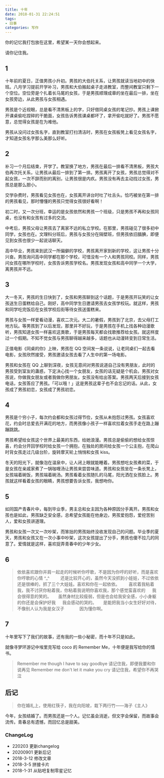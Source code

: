 ```yaml
---
title: 十年
date: 2018-01-31 22:24:51
tags:
- 旧事
categories: 写作
---
```

你的记忆我打包放在这里，希望某一天你会想起来。

请你记住我。
<!--more-->
## 1
十年前的夏日，正值男孩小升初。男孩的大伯托关系，让男孩就读当地初中的快班。八月学习提前开学补习，男孩和大伯搬起桌子走进教室，而整间教室只剩下一个空位。空位旁是个扎着长马尾的女孩，于是男孩顺理成章的坐在最后一排，坐在女孩旁边，从此男孩与女孩相遇。

男孩是个近视眼，总是看不清黑板上的字，只好借同桌女孩的笔记抄。男孩上课掀开课桌偷吃捏碎的干脆面，女孩告诉男孩课桌都坏了，拿开偷吃就好了。男孩不愿意，总觉得女孩是在为难他。  

男孩从没问过女孩名字，直到教室打扫清洁时，男孩在女孩板凳上看见女孩名字，才知道女孩名字那么美那么好听。

## 2
补习一个月后结束，开学了。教室换了地方，男孩在最后一排看不清黑板，男孩大伯再次托关系，让男孩从最后一排到了第一排。男孩离开了女孩，男孩总觉得对不起女孩，一次不辞而别的离别，让男孩很是内疚。男孩没有再去主动找过女孩，男孩总是那么胆小。  

交学杂费时，男孩看见女孩也在，女孩离开讲台时吐了吐舌头。恰巧被坐在第一排的男孩看见，那时懵懂的男孩只觉得女孩很好看啊！

初二时，又一次分班，幸运的是女孩依然和男孩一个班级，只是男孩不再和女孩同桌，也没有和女孩有过多的交流。

中考后，男孩父母让男孩去了离家不远的私立学校。在那里，男孩碰见了很多初中同学，女孩也在。文理科分班后，男孩与女孩分在隔壁班，但男孩依旧腼腆，即便见到女孩也很少一起说话聊天。

高中毕业，男孩来到武汉一所偏僻的学校，男孩离开家到新的学校，这让男孩十分兴奋。男孩询问高中同学都在那个学校，可惜没有一个人和男孩同校。同样，男孩问女孩在哪所学校时，女孩告诉男孩学校名。男孩发现女孩和高中同学一个大学，离男孩并不远。  

## 3
大一冬天，男孩的生日快到了，女孩和男孩聊到这个话题，于是男孩开玩笑的让女孩送生日蛋糕给自己。刚好，高中同学生日邀请男孩去女孩学校玩。就这样，男孩和同学吃完饭后在女孩学校后街等待女孩送蛋糕来。

男孩与女孩一样爱看动漫，喜欢二次元。大二的暑假，男孩到了北京，去父母打工地方玩。等男孩到了以后发现，那里并不好玩，于是男孩在手机上找各种动漫歌听，男孩知道女孩一样喜欢这类歌，于是男孩每天都会找歌推荐给女孩。就这样度过一个假期。不知不觉女孩与男孩聊得越来越多，话题也从动漫转变到日常生活。  

正值电影《同桌的你》上映，男孩在 QQ 空间发一条说说，让老同桌们一起去看电影，女孩欣然接受，男孩邀请女孩去看了人生中的第一场电影。 

男孩和女孩在 QQ 上聊到深夜，女孩无意间对男孩说道自己没有男朋友，此时的男孩受到室友的蛊惑，下定决心找一个女朋友，女孩的话无疑是个机会。男孩对女孩说，你做我女朋友或者我做你男朋友。女孩没有给出答案。男孩两天后接到女孩电话，女孩答应了男孩。「可以哦！」这是男孩这辈子也不会忘记的话。从此，女孩成了男孩初恋，女孩成了男孩初恋。
## 4
男孩是个穷小子，每次约会都和女孩过得节俭，女孩从未抱怨过男孩。女孩喜欢花，约会时总爱去开满花的地方，而男孩像小孩子一样喜欢拉着女孩手走在路上蹦蹦跳跳。 

男孩希望给女孩这个世界上最美的东西，给她浪漫。男孩总是偷偷的想给女孩惊喜，约会分开回学校时给女孩一个拥抱，在独处的房间给女孩一个公主抱，在爬山时背女孩走过几级台阶，旋转摩天轮上悄悄和女孩 kiss。  

冬天的阳光下，就像泡在温泉中，让人闭上眼就能睡着。男孩想吃女孩煮的菜，于是女孩在亲戚家煮了一锅咖喱汤让男孩来尝尝味道。男孩和女孩坐在一条长凳上，女孩端着碗饭，男孩端着碗汤。男孩看着女孩随扎的马尾，阳光洒在女孩脸上。男孩就这样看着女孩的眼睛，男孩想要告诉女孩，我想吻你。

## 5
如同国产青春片中，每到毕业季，男主总和女主因为各种原因分手离开。男孩和女孩也是如此，男孩缺乏安全感，总希望女孩能在他身边，男孩爱抱怨，爱挖苦别人，爱和女孩讲道理。  

男孩和女孩一次又一次吵架，而笨拙的男孩始终没收发现自己的问题。毕业季的夏天，男孩和女孩又在一次小事中吵架，这次女孩提出了分手，男孩也傻不拉几的同意了。爱情就是这样，喜欢捉弄青春中的少年少女。

## 6

> 依依喜欢跟你并肩一起走的时候听你哼歌，不是因为你哼的好听，而是喜欢你哼歌的心情 ^_^　
　
> 还是比较开心的，虽然今天没抓到小娃娃，不过依依还是很棒的，抓了三个大娃娃。喜欢和你在一起依依。　
　
> 喜欢着我粘着我，我不讨厌你粘着我，你粘着我说明你喜欢我，那个感觉蛮喜欢的
　
> 我会很得意的笑的。
　
> 虽然身材比较瘦弱，但是也会给我安全感，小小身躯的你还是会保护好我
　
> 我会感动的哭的。
　
> 是能把我当小女生好好对待，不像别人认为我是女汉子
　　　
> 因为懂你啊。 
 
## 7
十年里写下了我们的故事，还有我的一些小秘密，而十年不只是如此。

就像寻梦环游记中埃里克写给 coco 的 Remember Me，十年便是我写给你的情书。
> Remember me though I have to say goodbye 请记住我，即便我要和你说再见
> Remember me don't let it make you cry 请记住我，希望你不再哭泣

## 后记
> 你在婚礼上，使用红筷子，我在向阳坡，栽下两行竹——海子《主人》

今年，女孩结婚了。而男孩还是一个人。记忆虽会消逝，但文字会保留，而故事会流传。青春总有遗憾，而回忆总是甜美。

### ChangeLog
- 220203 更新changelog
- 20200901 更新后记
- 2018-3-12 修改文章
- 2018-3-5 拼接卡片 
- 2018-1-31 从贴吧复制零星记忆